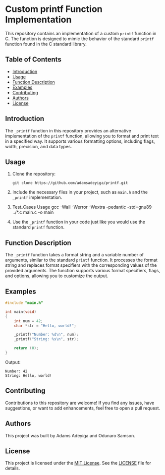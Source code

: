 # Custom printf Function Implementation

This repository contains an implementation of a custom `printf` function in C. The function is designed to mimic the behavior of the standard `printf` function found in the C standard library.

## Table of Contents

- [Introduction](#introduction)
- [Usage](#usage)
- [Function Description](#function-description)
- [Examples](#examples)
- [Contributing](#contributing)
- [Authors](#authors)
- [License](#license)

## Introduction

The `_printf` function in this repository provides an alternative implementation of the `printf` function, allowing you to format and print text in a specified way. It supports various formatting options, including flags, width, precision, and data types.

## Usage

1. Clone the repository:

   ```
   git clone https://github.com/adamsadeyiga/printf.git
   ```

2. Include the necessary files in your project, such as `main.h` and the `_printf` implementation.

3. Test_Cases Usage
gcc -Wall -Werror -Wextra -pedantic -std=gnu89 ../*.c main.c -o main

4. Use the `_printf` function in your code just like you would use the standard `printf` function.

## Function Description

The `_printf` function takes a format string and a variable number of arguments, similar to the standard `printf` function. It processes the format string and replaces format specifiers with the corresponding values of the provided arguments. The function supports various format specifiers, flags, and options, allowing you to customize the output.

## Examples

```c
#include "main.h"

int main(void)
{
    int num = 42;
    char *str = "Hello, world!";

    _printf("Number: %d\n", num);
    _printf("String: %s\n", str);

    return (0);
}
```

Output:

```
Number: 42
String: Hello, world!
```

## Contributing

Contributions to this repository are welcome! If you find any issues, have suggestions, or want to add enhancements, feel free to open a pull request.

## Authors

This project was built by Adams Adeyiga and Odunaro Samson.

## License

This project is licensed under the [MIT License](LICENSE). See the [LICENSE](LICENSE) file for details.
```



